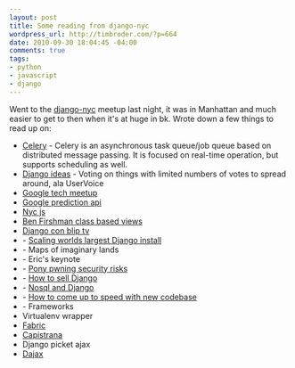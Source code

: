```yaml
--- 
layout: post
title: Some reading from django-nyc
wordpress_url: http://timbroder.com/?p=664
date: 2010-09-30 18:04:45 -04:00
comments: true
tags: 
- python
- javascript
- django
---
```

Went to the <a href="http://www.djangonyc.org/" target="_blank">django-nyc</a> meetup last night, it was in Manhattan and much easier to get to then when it's at huge in bk. Wrote down a few things to read up on:
<ul>
	<li><a href="http://celeryproject.org/" target="_blank">Celery</a> - Celery is an asynchronous task queue/job queue based on distributed message passing.         It is focused on real-time operation, but supports scheduling as well.</li>
	<li><a href="http://github.com/justinlilly/django-ideas" target="_blank">Django ideas</a> - Voting on things with limited numbers of votes to spread around, ala UserVoice</li>
	<li><a href="http://www.meetup.com/NYC-GTUG/">Google tech meetup</a></li>
	<li><a href="http://code.google.com/apis/predict/" target="_blank">Google prediction api</a></li>
	<li><a href="http://www.meetup.com/javascript-7/" target="_blank">Nyc js</a></li>
	<li><a href="http://www.google.com/search?q=Ben+Firshman+class+based+views&amp;ie=utf-8&amp;oe=utf-8&amp;aq=t&amp;rls=org.mozilla:en-US:official&amp;client=firefox-a" target="_blank">Ben Firshman class based views</a></li>
	<li><a href="http://djangocon.blip.tv/" target="_blank">Django con blip tv</a></li>
	<li>- <a href="http://djangocon.blip.tv/file/4135225/" target="_blank">Scaling worlds largest Django install </a></li>
	<li>- Maps of imaginary lands</li>
	<li>- Eric's keynote</li>
	<li>- <a href="http://a.images.blip.tv/Robertlofthouse-PonyPwning373-117.jpg" target="_blank">Pony pwning security risks</a></li>
	<li> - <a href="http://djangocon.blip.tv/file/4107023/" target="_blank">How to sell Django</a></li>
	<li style="text-align: left;">- <a href="http://djangocon.blip.tv/file/4111172/" target="_blank">Nosql and Django</a></li>
	<li>- <a href="http://djangocon.blip.tv/file/4134218/" target="_blank">How to come up to speed with new codebase</a></li>
	<li>- Frameworks</li>
	<li>Virtualenv wrapper</li>
	<li><a href="http://www.google.com/search?q=Fabric&amp;ie=utf-8&amp;oe=utf-8&amp;aq=t&amp;rls=org.mozilla:en-US:official&amp;client=firefox-a#sclient=psy&amp;hl=en&amp;client=firefox-a&amp;hs=X5N&amp;rls=org.mozilla%3Aen-US%3Aofficial&amp;source=hp&amp;q=Fabric+django&amp;aq=f&amp;aqi=g1g-m1g-o1&amp;aql=&amp;oq=&amp;gs_rfai=&amp;pbx=1&amp;fp=84f34ab5383c7ee9" target="_blank">Fabric</a></li>
	<li><a href="http://www.capistranorb.com/" target="_blank">Capistrana</a></li>
	<li>Django picket ajax</li>
	<li><a href="http://dajaxproject.com/" target="_blank">Dajax</a></li>
</ul>
